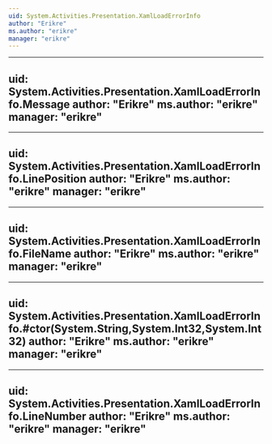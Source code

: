 ```yaml
---
uid: System.Activities.Presentation.XamlLoadErrorInfo
author: "Erikre"
ms.author: "erikre"
manager: "erikre"
---
```


---
uid: System.Activities.Presentation.XamlLoadErrorInfo.Message
author: "Erikre"
ms.author: "erikre"
manager: "erikre"
---

---
uid: System.Activities.Presentation.XamlLoadErrorInfo.LinePosition
author: "Erikre"
ms.author: "erikre"
manager: "erikre"
---

---
uid: System.Activities.Presentation.XamlLoadErrorInfo.FileName
author: "Erikre"
ms.author: "erikre"
manager: "erikre"
---

---
uid: System.Activities.Presentation.XamlLoadErrorInfo.#ctor(System.String,System.Int32,System.Int32)
author: "Erikre"
ms.author: "erikre"
manager: "erikre"
---

---
uid: System.Activities.Presentation.XamlLoadErrorInfo.LineNumber
author: "Erikre"
ms.author: "erikre"
manager: "erikre"
---

